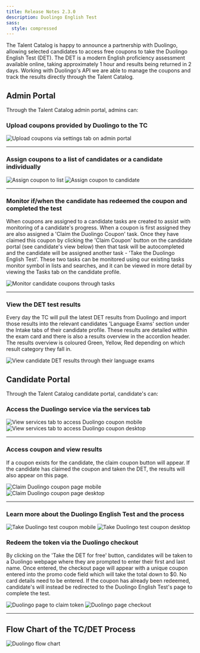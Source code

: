```yaml
---
title: Release Notes 2.3.0
description: Duolingo English Test
sass:
  style: compressed
---
```

The Talent Catalog is happy to announce a partnership with Duolingo, allowing selected candidates to access free coupons to take the Duolingo English Test (DET). 
The DET is a modern English proficiency assessment available online, taking approximately 1 hour and results being returned in 2 days. 
Working with Duolingo's API we are able to manage the coupons and track the results directly through the Talent Catalog.

## Admin Portal
Through the Talent Catalog admin portal, admins can:

### Upload coupons provided by Duolingo to the TC
<div class="card-image-container">
    <img src="./../assets/images/v230/DuolingoAdminUpload.png" 
    alt="Upload coupons via settings tab on admin portal" class="card-image">
</div>
<hr>

### Assign coupons to a list of candidates or a candidate individually
<div class="card-image-container-narrow">
    <img class="card-image" src="./../assets/images/v230/DuolingoAdminCouponList.png" alt="Assign coupon to list">
    <img class="card-image" src="./../assets/images/v230/DuolingoAdminCouponCandidate.png" alt="Assign coupon to candidate">
</div>
<hr>

### Monitor if/when the candidate has redeemed the coupon and completed the test
When coupons are assigned to a candidate tasks are created to assist with monitoring of a candidate's progress. 
When a coupon is first assigned they are also assigned a 'Claim the Duolingo Coupon' task. Once they have claimed this coupon by 
clicking the 'Claim Coupon' button on the candidate portal (see candidate's view below) then that task will be autocompleted 
and the candidate will be assigned another task - 'Take the Duolingo English Test'. These two tasks can be monitored using our existing 
tasks monitor symbol in lists and searches, and it can be viewed in more detail by viewing the Tasks tab on the candidate profile.
<div class="card-image-container">
    <img class="card-image" src="./../assets/images/v230/DuolingoAdminMonitor.png" alt="Monitor candidate coupons through tasks">
</div>
<hr>

### View the DET test results
Every day the TC will pull the latest DET results from Duolingo and import those results into the relevant candidates 'Language Exams' 
section under the Intake tabs of their candidate profile. These results are detailed within the exam card and there 
is also a results overview in the accordion header. The results overview is coloured Green, Yellow, Red depending on which result category they fall in.
<div class="card-image-container">
    <img class="card-image" src="./../assets/images/v230/DuolingoAdminResults.png" alt="View candidate DET results through their language exams">
</div>

## Candidate Portal
Through the Talent Catalog candidate portal, candidate's can:

### Access the Duolingo service via the services tab
<div class="card-image-container-narrow">
    <img class="card-image no-shadow" src="./../assets/images/v230/DuolingoCandidateServicesTab.png" alt="View services tab to access Duolingo coupon mobile">
    <img class="card-image no-shadow" src="./../assets/images/v230/DuolingoCandidateServicesTabDesktop.png" alt="View services tab to access Duolingo coupon desktop">
</div>
<hr>

### Access coupon and view results
If a coupon exists for the candidate, the claim coupon button will appear. If the candidate has claimed the coupon and taken the DET, the results will also appear on this page.
<div class="card-image-container-narrow">
    <img class="card-image no-shadow" src="./../assets/images/v230/DuolingoCandidateClaimMobile.png" alt="Claim Duolingo coupon page mobile">
    <img class="card-image no-shadow" src="./../assets/images/v230/DuolingoCandidateClaimDesktop.png" alt="Claim Duolingo coupon page desktop">
</div>
<hr>

### Learn more about the Duolingo English Test and the process
<div class="card-image-container-narrow">
    <img class="card-image no-shadow" src="./../assets/images/v230/DuolingoCandidateTakeTestMobile.png" alt="Take Duolingo test coupon mobile">
    <img class="card-image no-shadow" src="./../assets/images/v230/DuolingoCandidateTakeTestDesktop.png" alt="Take Duolingo test coupon desktop">
</div>

### Redeem the token via the Duolingo checkout
By clicking on the 'Take the DET for free' button, candidates will be taken to a Duolingo webpage where they are prompted to enter their first and last name.
Once entered, the checkout page will appear with a unique coupon entered into the promo code field which will take the total down to $0. 
No card details need to be entered.
If the coupon has already been redeemed, candidate's will instead be redirected to the Duolingo English Test's page to complete the test.
<div class="card-image-container-narrow">
    <img class="card-image no-shadow" src="./../assets/images/v230/DuolingoUseCoupon.png" alt="Duolingo page to claim token">
    <img class="card-image no-shadow" src="./../assets/images/v230/DuolingoCouponCheckout.png" alt="Duolingo page checkout">
</div>
<hr>

## Flow Chart of the TC/DET Process
<div class="card-image-container">
    <img class="card-image" src="./../assets/images/v230/DuolingoFlowChart.png" alt="Duolingo flow chart">
</div>

